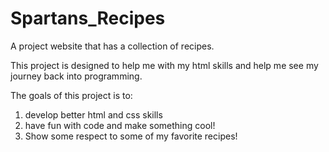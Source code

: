 # Spartans_Recipes
A project website that has a collection of recipes. 

This project is designed to help me with my html skills and help me see my journey back into programming. 

The goals of this project is to:

 1. develop better html and css skills
 2. have fun with code and make something cool!
 3. Show some respect to some of my favorite recipes!